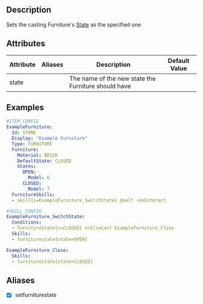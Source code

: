 ## Description
Sets the casting Furniture's [State](/Furniture#furniture-states) as the specified one

## Attributes
| Attribute      | Aliases     | Description                                             | Default Value |
|----------------|-------------|---------------------------------------------------------|---------------|
| state          |             | The name of the new state the Furniture should have     |               |

## Examples
```yaml
#ITEM CONFIG
ExampleFurniture:
  Id: STONE
  Display: "Example Furniture"
  Type: FURNITURE
  Furniture:
    Material: BRICK
    DefaultState: CLOSED
    States:
      OPEN:
        Model: 6
      CLOSED:
        Model: 7
  FurnitureSkills:
  - skill{s=ExampleFurniture_SwitchState} @self ~onInteract
```
```yaml
#SKILL CONFIG
ExampleFurniture_SwitchState:
  Conditions:
  - furnitureState{s=CLOSED} orElseCast ExampleFurniture_Close
  Skills:
  - furniturestate{state=OPEN}

ExampleFurniture_Close:
  Skills:
  - furniturestate{state=CLOSED}
```

## Aliases
- [x] setfurniturestate